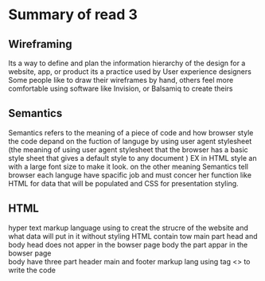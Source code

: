 
# Summary of read 3
## Wireframing
 Its a way to define and plan the information
 hierarchy of the design for a website, app, or product
its  a practice used by User experience designers
Some people like to draw their wireframes by hand, 
others feel more comfortable using software
 like Invision, or Balsamiq to create theirs
## Semantics
Semantics refers to the meaning of a piece of code and how  browser
style the 
code depand on the fuction of languge by using user agent stylesheet 
(the meaning of using user agent stylesheet that the browser has a 
basic style sheet that gives a default style to any document )
EX 
 in HTML style an <hi> with a large font size 
to make it look.
on the other meaning Semantics tell browser each languge 
have spacific job and must concer her function like HTML for
 data that will be populated  and CSS for presentation styling.

 ## HTML 
hyper text markup language using to creat the strucre  of the website  and what data will put in it 
 without styling 
HTML contain tow main part head and body 
head does not apper in the bowser page 
body the part appar in the bowser page  
body have three part 
header main and footer 
markup lang using tag <> to write the code 